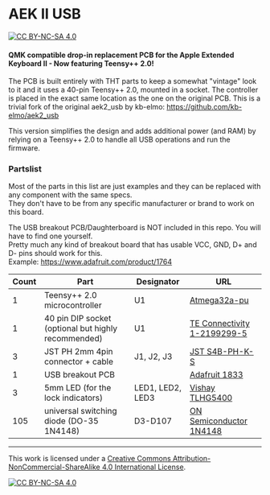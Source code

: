 # AEK II USB

[![CC BY-NC-SA 4.0][cc-by-nc-sa-shield]][cc-by-nc-sa]

#### QMK compatible drop-in replacement PCB for the Apple Extended Keyboard II - Now featuring Teensy++ 2.0!
The PCB is built entirely with THT parts to keep a somewhat "vintage" look to it and it uses a 40-pin Teensy++ 2.0, mounted in a socket.
The controller is placed in the exact same location as the one on the original PCB.
This is a trivial fork of the original aek2_usb by kb-elmo: https://github.com/kb-elmo/aek2_usb

This version simplifies the design and adds additional power (and RAM) by relying on a Teensy++ 2.0 to handle all USB operations and run the firmware.

### Partslist
Most of the parts in this list are just examples and they can be replaced with any component with the same specs.  
They don't have to be from any specific manufacturer or brand to work on this board.

The USB breakout PCB/Daughterboard is NOT included in this repo. You will have to find one yourself.  
Pretty much any kind of breakout board that has usable VCC, GND, D+ and D- pins should work for this.  
Example: https://www.adafruit.com/product/1764

|Count|Part|Designator|URL|
|-|-|-|-|
|1|Teensy++ 2.0 microcontroller|U1|[Atmega32a-pu](https://www.pjrc.com/store/teensypp.html)|
|1|40 pin DIP socket (optional but highly recommended)|U1|[TE Connectivity 1-2199299-5](https://octopart.com/1-2199299-5-te+connectivity-34963610)|
|3|JST PH 2mm 4pin connector + cable|J1, J2, J3|[JST S4B-PH-K-S](https://octopart.com/s4b-ph-k-s+%28lf%29%28sn%29-jst-5373077)|
|1|USB breakout PCB||[Adafruit 1833](https://octopart.com/1833-adafruit+industries-53099556)|
|3|5mm LED (for the lock indicators)|LED1, LED2, LED3|[Vishay TLHG5400](https://octopart.com/tlhg5400-vishay-39403037)|
|105|universal switching diode (DO-35 1N4148)|D3-D107|[ON Semiconductor 1N4148](https://octopart.com/1n4148-on+semiconductor-6807167)|

---
This work is licensed under a
[Creative Commons Attribution-NonCommercial-ShareAlike 4.0 International License][cc-by-nc-sa].

[![CC BY-NC-SA 4.0][cc-by-nc-sa-image]][cc-by-nc-sa]

[cc-by-nc-sa]: http://creativecommons.org/licenses/by-nc-sa/4.0/
[cc-by-nc-sa-image]: https://licensebuttons.net/l/by-nc-sa/4.0/88x31.png
[cc-by-nc-sa-shield]: https://img.shields.io/badge/License-CC%20BY--NC--SA%204.0-lightgrey.svg
